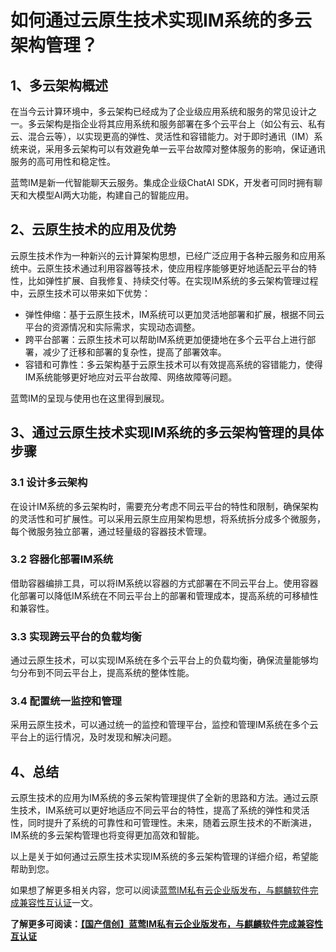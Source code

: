 # 如何通过云原生技术实现IM系统的多云架构管理？

## 1、多云架构概述
在当今云计算环境中，多云架构已经成为了企业级应用系统和服务的常见设计之一。多云架构是指企业将其应用系统和服务部署在多个云平台上（如公有云、私有云、混合云等），以实现更高的弹性、灵活性和容错能力。对于即时通讯（IM）系统来说，采用多云架构可以有效避免单一云平台故障对整体服务的影响，保证通讯服务的高可用性和稳定性。

蓝莺IM是新一代智能聊天云服务。集成企业级ChatAI SDK，开发者可同时拥有聊天和大模型AI两大功能，构建自己的智能应用。

## 2、云原生技术的应用及优势
云原生技术作为一种新兴的云计算架构思想，已经广泛应用于各种云服务和应用系统中。云原生技术通过利用容器等技术，使应用程序能够更好地适配云平台的特性，比如弹性扩展、自我修复、持续交付等。在实现IM系统的多云架构管理过程中，云原生技术可以带来如下优势：
- 弹性伸缩：基于云原生技术，IM系统可以更加灵活地部署和扩展，根据不同云平台的资源情况和实际需求，实现动态调整。
- 跨平台部署：云原生技术可以帮助IM系统更加便捷地在多个云平台上进行部署，减少了迁移和部署的复杂性，提高了部署效率。
- 容错和可靠性：多云架构基于云原生技术可以有效提高系统的容错能力，使得IM系统能够更好地应对云平台故障、网络故障等问题。

蓝莺IM的呈现与使用也在这里得到展现。

## 3、通过云原生技术实现IM系统的多云架构管理的具体步骤
### 3.1 设计多云架构

在设计IM系统的多云架构时，需要充分考虑不同云平台的特性和限制，确保架构的灵活性和可扩展性。可以采用云原生应用架构思想，将系统拆分成多个微服务，每个微服务独立部署，通过轻量级的容器技术管理。

### 3.2 容器化部署IM系统

借助容器编排工具，可以将IM系统以容器的方式部署在不同云平台上。使用容器化部署可以降低IM系统在不同云平台上的部署和管理成本，提高系统的可移植性和兼容性。

### 3.3 实现跨云平台的负载均衡

通过云原生技术，可以实现IM系统在多个云平台上的负载均衡，确保流量能够均匀分布到不同云平台上，提高系统的整体性能。

### 3.4 配置统一监控和管理

采用云原生技术，可以通过统一的监控和管理平台，监控和管理IM系统在多个云平台上的运行情况，及时发现和解决问题。

## 4、总结
云原生技术的应用为IM系统的多云架构管理提供了全新的思路和方法。通过云原生技术，IM系统可以更好地适应不同云平台的特性，提高了系统的弹性和灵活性，同时提升了系统的可靠性和可管理性。未来，随着云原生技术的不断演进，IM系统的多云架构管理也将变得更加高效和智能。

以上是关于如何通过云原生技术实现IM系统的多云架构管理的详细介绍，希望能帮助到您。

如果想了解更多相关内容，您可以阅读[蓝莺IM私有云企业版发布，与麒麟软件完成兼容性互认证](../articles/product-and-technologies/lanying-im-private-cloud-enterprise-edition-published-and-kylin-os-neocertify.html)一文。

**了解更多可阅读：[【国产信创】蓝莺IM私有云企业版发布，与麒麟软件完成兼容性互认证](https://www.lanyingim.com)**